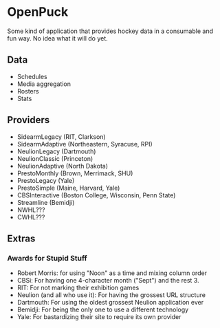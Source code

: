 # OpenPuck
Some kind of application that provides hockey data in a consumable and fun way. No idea what it will do yet.

## Data
* Schedules
* Media aggregation
* Rosters
* Stats

## Providers
* SidearmLegacy (RIT, Clarkson)
* SidearmAdaptive (Northeastern, Syracuse, RPI)
* NeulionLegacy (Dartmouth)
* NeulionClassic (Princeton)
* NeulionAdaptive (North Dakota)
* PrestoMonthly (Brown, Merrimack, SHU)
* PrestoLegacy (Yale)
* PrestoSimple (Maine, Harvard, Yale)
* CBSInteractive (Boston College, Wisconsin, Penn State)
* Streamline (Bemidji)
* NWHL???
* CWHL???

## Extras 
### Awards for Stupid Stuff
* Robert Morris: for using "Noon" as a time and mixing column order
* CBSi: For having one 4-character month ("Sept") and the rest 3.
* RIT: For not marking their exhibition games
* Neulion (and all who use it): For having the grossest URL structure
* Dartmouth: For using the oldest grossest Neulion application ever
* Bemidji: For being the only one to use a different technology
* Yale: For bastardizing their site to require its own provider
